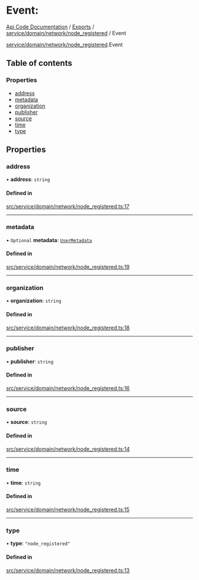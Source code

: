 # Event: 
 
[Api Code Documentation](../README.md) / [Exports](../modules.md) / [service/domain/network/node\_registered](../modules/service_domain_network_node_registered.md) / Event

[service/domain/network/node\_registered](../modules/service_domain_network_node_registered.md).Event

## Table of contents

### Properties

- [address](service_domain_network_node_registered.Event.md#address)
- [metadata](service_domain_network_node_registered.Event.md#metadata)
- [organization](service_domain_network_node_registered.Event.md#organization)
- [publisher](service_domain_network_node_registered.Event.md#publisher)
- [source](service_domain_network_node_registered.Event.md#source)
- [time](service_domain_network_node_registered.Event.md#time)
- [type](service_domain_network_node_registered.Event.md#type)

## Properties

### address

• **address**: `string`

#### Defined in

[src/service/domain/network/node_registered.ts:17](https://github.com/openkfw/TruBudget/blob/e3c318d/api/src/service/domain/network/node_registered.ts#L17)

___

### metadata

• `Optional` **metadata**: [`UserMetadata`](../modules/service_domain_metadata.md#usermetadata)

#### Defined in

[src/service/domain/network/node_registered.ts:19](https://github.com/openkfw/TruBudget/blob/e3c318d/api/src/service/domain/network/node_registered.ts#L19)

___

### organization

• **organization**: `string`

#### Defined in

[src/service/domain/network/node_registered.ts:18](https://github.com/openkfw/TruBudget/blob/e3c318d/api/src/service/domain/network/node_registered.ts#L18)

___

### publisher

• **publisher**: `string`

#### Defined in

[src/service/domain/network/node_registered.ts:16](https://github.com/openkfw/TruBudget/blob/e3c318d/api/src/service/domain/network/node_registered.ts#L16)

___

### source

• **source**: `string`

#### Defined in

[src/service/domain/network/node_registered.ts:14](https://github.com/openkfw/TruBudget/blob/e3c318d/api/src/service/domain/network/node_registered.ts#L14)

___

### time

• **time**: `string`

#### Defined in

[src/service/domain/network/node_registered.ts:15](https://github.com/openkfw/TruBudget/blob/e3c318d/api/src/service/domain/network/node_registered.ts#L15)

___

### type

• **type**: ``"node_registered"``

#### Defined in

[src/service/domain/network/node_registered.ts:13](https://github.com/openkfw/TruBudget/blob/e3c318d/api/src/service/domain/network/node_registered.ts#L13)
